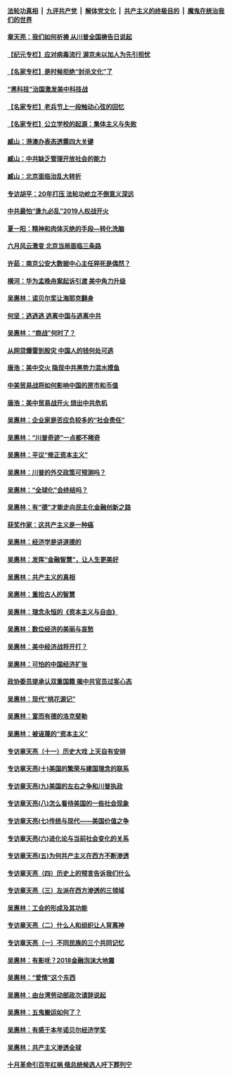 

####  [法轮功真相](../../../../basic/blob/master/README.md?t=04190530) &nbsp;|&nbsp; [九评共产党](../../../../9ping.md/blob/master/README.md?t=04190530) &nbsp;|&nbsp; [解体党文化](../../../../jtdwh.md/blob/master/README.md?t=04190530)  &nbsp;|&nbsp; [共产主义的终极目的](../../../../gczydzjmd.md/blob/master/README.md?t=04190530) &nbsp;|&nbsp; [魔鬼在统治我们的世界](../../../../mgztzwmdsj.md/blob/master/README.md?t=04190530) 

#### [章天亮：我们如何祈祷 从川普全国祷告日说起](../pages/nsc423/n11944627.md?t=04190530) 

#### [【纪元专栏】应对病毒流行 渥京未以加人为先引担忧](../pages/nsc423/n11875714.md?t=04190530) 

#### [【名家专栏】是时候拒绝“封杀文化”了](../pages/nsc423/n11814093.md?t=04190530) 

#### [“黑科技”治国激发美中科技战](../pages/nsc423/n11638056.md?t=04190530) 

#### [【名家专栏】老兵节上一段触动心弦的回忆](../pages/nsc423/n11646016.md?t=04190530) 

#### [【名家专栏】公立学校的起源：集体主义与失败](../pages/nsc423/n11601833.md?t=04190530) 

#### [臧山：港澳办表态透露四大关键](../pages/nsc423/n11421628.md?t=04190530) 

#### [臧山：中共缺乏管理开放社会的能力](../pages/nsc423/n11407457.md?t=04190530) 

#### [臧山：北京面临治乱大转折](../pages/nsc423/n11406895.md?t=04190530) 

#### [专访胡平：20年打压 法轮功屹立不倒意义深远](../pages/nsc423/n11398800.md?t=04190530) 

#### [中共最怕“逢九必乱”2019人权战开火](../pages/nsc423/n11385248.md?t=04190530) 

#### [夏一阳：精神和肉体灭绝的手段—转化洗脑](../pages/nsc423/n11368250.md?t=04190530) 

#### [六月风云激变 北京当局面临三条路](../pages/nsc423/n11313668.md?t=04190530) 

#### [许茹：南京公安大数据中心主任猝死是偶然？](../pages/nsc423/n11064744.md?t=04190530) 

#### [横河：华为孟晚舟案起诉引渡 美中角力升级](../pages/nsc423/n11027230.md?t=04190530) 

#### [吴惠林：诺贝尔奖让海耶克翻身](../pages/nsc423/n10890049.md?t=04190530) 

#### [何坚：逃逃逃 逃离中国与逃离中共](../pages/nsc423/n10592891.md?t=04190530) 

#### [吴惠林：“商战”何时了？](../pages/nsc423/n10573558.md?t=04190530) 

#### [从网贷爆雷到股灾 中国人的钱何处可逃](../pages/nsc423/n10572800.md?t=04190530) 

#### [唐浩：美中交火 隐现中共黑势力混水摸鱼](../pages/nsc423/n10544040.md?t=04190530) 

#### [中美贸易战将如何影响中国的房市和币值](../pages/nsc423/n10543697.md?t=04190530) 

#### [唐浩：美中贸易战开火 烧出中共危机](../pages/nsc423/n10540126.md?t=04190530) 

#### [吴惠林：企业家是否应负较多的“社会责任”](../pages/nsc423/n10535022.md?t=04190530) 

#### [吴惠林：“川普奇迹”一点都不稀奇](../pages/nsc423/n10512808.md?t=04190530) 

#### [吴惠林：平议“修正资本主义”](../pages/nsc423/n10495724.md?t=04190530) 

#### [吴惠林：川普的外交政策可预测吗？](../pages/nsc423/n10462387.md?t=04190530) 

#### [吴惠林：“全球化”会终结吗？](../pages/nsc423/n10452838.md?t=04190530) 

#### [吴惠林：有“德”才能走向民主化金融创新之路](../pages/nsc423/n10432292.md?t=04190530) 

#### [获奖作家：这共产主义是一种癌](../pages/nsc423/n10431541.md?t=04190530) 

#### [吴惠林：经济学是讲道德的](../pages/nsc423/n10398014.md?t=04190530) 

#### [吴惠林：发挥“金融智慧”，让人生更美好](../pages/nsc423/n10375019.md?t=04190530) 

#### [吴惠林：共产主义的真相](../pages/nsc423/n10351394.md?t=04190530) 

#### [吴惠林：重拾古人的智慧](../pages/nsc423/n10337691.md?t=04190530) 

#### [吴惠林：理念永恒的《资本主义与自由》](../pages/nsc423/n10316274.md?t=04190530) 

#### [吴惠林：数位经济的美丽与哀愁](../pages/nsc423/n10292946.md?t=04190530) 

#### [吴惠林：美中经济战将开打？](../pages/nsc423/n10258825.md?t=04190530) 

#### [吴惠林：可怕的中国经济扩张](../pages/nsc423/n10219147.md?t=04190530) 

#### [政协委员提承认双重国籍 揭中共官员过客心态](../pages/nsc423/n10208809.md?t=04190530) 

#### [吴惠林：现代“桃花源记”](../pages/nsc423/n10185234.md?t=04190530) 

#### [吴惠林：富而有德的洛克斐勒](../pages/nsc423/n10142264.md?t=04190530) 

#### [吴惠林：被诬蔑的“资本主义”](../pages/nsc423/n10124816.md?t=04190530) 

#### [专访章天亮（十一）历史大戏 上天自有安排](../pages/nsc423/n10094905.md?t=04190530) 

#### [专访章天亮(十)美国的繁荣与建国理念的联系](../pages/nsc423/n10094899.md?t=04190530) 

#### [专访章天亮(九)美国的左右之争和川普执政](../pages/nsc423/n10094889.md?t=04190530) 

#### [专访章天亮(八)怎么看待美国的一些社会现象](../pages/nsc423/n10094857.md?t=04190530) 

#### [专访章天亮(七)传统与现代——美国价值之争](../pages/nsc423/n10093140.md?t=04190530) 

#### [专访章天亮(六)进化论与当前社会变化的关系](../pages/nsc423/n10092036.md?t=04190530) 

#### [专访章天亮(五)为何共产主义在西方不断渗透](../pages/nsc423/n10083620.md?t=04190530) 

#### [专访章天亮（四）历史上的预言告诉我们什么](../pages/nsc423/n10083606.md?t=04190530) 

#### [专访章天亮（三）左派在西方渗透的三领域](../pages/nsc423/n10081115.md?t=04190530) 

#### [吴惠林：工会的形成及其功能](../pages/nsc423/n10080633.md?t=04190530) 

#### [专访章天亮（二）什么人和组织让人背离神](../pages/nsc423/n10076637.md?t=04190530) 

#### [专访章天亮（一）不同民族的三个共同记忆](../pages/nsc423/n10074188.md?t=04190530) 

#### [吴惠林：有影呒？2018金融泡沫大地震](../pages/nsc423/n10040534.md?t=04190530) 

#### [吴惠林：“爱情”这个东西](../pages/nsc423/n10019423.md?t=04190530) 

#### [吴惠林：由台湾劳动部政次请辞说起](../pages/nsc423/n9979679.md?t=04190530) 

#### [吴惠林：五鬼搬运如何了？](../pages/nsc423/n9925338.md?t=04190530) 

#### [吴惠林：有感于本年诺贝尔经济学奖](../pages/nsc423/n9871883.md?t=04190530) 

#### [吴惠林：共产主义渗透全球](../pages/nsc423/n9812748.md?t=04190530) 

#### [十月革命引百年红祸 俄总统候选人吁下葬列宁](../pages/nsc423/n9810182.md?t=04190530) 

